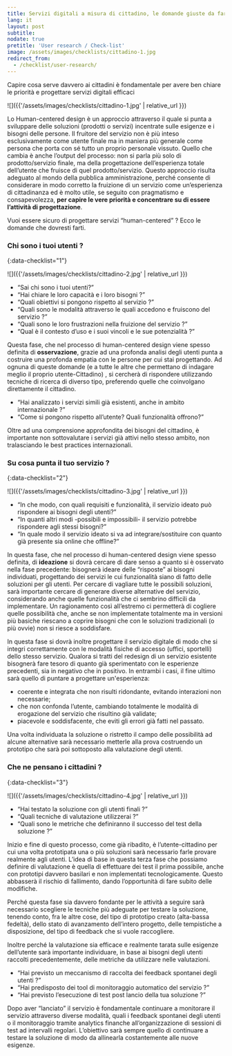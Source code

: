 ```yaml
---
title: Servizi digitali a misura di cittadino, le domande giuste da farsi
lang: it
layout: post
subtitle: 
nodate: true
pretitle: 'User research / Check-list'
image: /assets/images/checklists/cittadino-1.jpg
redirect_from:
  - /checklist/user-research/
---
```



Capire cosa serve davvero ai cittadini è fondamentale per avere ben chiare le priorità e progettare servizi digitali efficaci

![]({{'/assets/images/checklists/cittadino-1.jpg' | relative_url }})

Lo Human-centered design è un approccio attraverso il quale si punta a sviluppare delle soluzioni (prodotti o servizi) incentrate sulle esigenze e i bisogni delle persone.  Il fruitore del servizio non è più inteso esclusivamente come utente finale ma in maniera più generale come persona che porta con sé tutto un proprio personale vissuto. Quello che cambia è anche l’output del processo: non si parla più solo di prodotto/servizio finale, ma della progettazione dell’esperienza totale dell’utente che fruisce di quel prodotto/servizio. Questo approccio risulta adeguato al mondo della pubblica amministrazione, perché consente di considerare in modo corretto la fruizione di un servizio come un’esperienza di cittadinanza ed è molto utile, se seguito con pragmatismo e consapevolezza, **per capire le vere priorità e concentrare su di essere l’attività di progettazione**.

Vuoi essere sicuro di progettare servizi “human-centered” ? Ecco le domande che dovresti farti.

### Chi sono i tuoi utenti ?
{:data-checklist="1"}

![]({{'/assets/images/checklists/cittadino-2.jpg' | relative_url }})

- “Sai chi sono i tuoi utenti?”
- “Hai chiare le loro capacità e i loro bisogni ?”
- “Quali obiettivi si pongono rispetto al servizio ?”
- “Quali sono le modalità attraverso le quali accedono e fruiscono del servizio ?”
- “Quali sono le loro frustrazioni nella fruizione del servizio ?”
- “Qual è il contesto d’uso e i suoi vincoli e le sue potenzialità ?”

Questa fase, che nel processo di human-centered design viene spesso definita di **osservazione**,  grazie ad una profonda analisi degli utenti punta a costruire una profonda empatia con le persone per cui stai progettando. Ad ognuna di queste domande (e a tutte le altre che permettano di indagare meglio il proprio utente-Cittadino) , si cercherà di rispondere utilizzando tecniche di ricerca di diverso tipo, preferendo quelle che coinvolgano direttamente il cittadino.

- “Hai analizzato i servizi simili già esistenti, anche in ambito internazionale ?”
- “Come si pongono rispetto all’utente? Quali funzionalità offrono?”

Oltre ad una comprensione approfondita dei bisogni del cittadino, è importante non sottovalutare i servizi già attivi nello stesso ambito, non tralasciando le best practices internazionali.

### Su cosa punta il tuo servizio ?
{:data-checklist="2"}

![]({{'/assets/images/checklists/cittadino-3.jpg' | relative_url }})

- “In che modo, con quali requisiti e funzionalità, il servizio ideato può rispondere ai bisogni degli utenti?”
- “In quanti altri modi -possibili e impossibili- il servizio potrebbe rispondere agli stessi bisogni?”
- “In quale modo il servizio ideato si va ad integrare/sostituire con quanto già presente sia online che offline?”

In questa fase, che nel processo di human-centered design viene spesso definita, di **ideazione** si dovrà cercare di dare senso a quanto si è osservato nella fase precedente: bisognerà ideare delle “risposte” ai bisogni individuati, progettando dei servizi le cui funzionalità siano di fatto delle soluzioni per gli utenti. Per cercare di vagliare tutte le possibili soluzioni, sarà importante cercare di generare diverse alternative del servizio, considerando anche quelle funzionalità che ci sembrino difficili da implementare. Un ragionamento così all’estremo ci permetterà di cogliere quelle possibilità che, anche se non implementate totalmente ma in versioni più basiche riescano a coprire bisogni che con le soluzioni tradizionali (o più ovvie) non si riesce a soddisfare.

In questa fase si dovrà inoltre progettare il servizio digitale di modo che si integri correttamente con le modalità fisiche di accesso (uffici, sportelli) dello stesso servizio. Qualora si tratti del redesign di un servizio esistente bisognerà fare tesoro di quanto già sperimentato con le esperienze precedenti, sia in negativo che in positivo. In entrambi i casi, il fine ultimo sarà quello di puntare a progettare un'esperienza:

- coerente e integrata che non risulti ridondante, evitando interazioni non necessarie;
- che non confonda l’utente, cambiando totalmente le modalità di erogazione del servizio che risultino già validate;
- piacevole e soddisfacente, che eviti gli errori già fatti nel passato.

Una volta individuata la soluzione o ristretto il campo delle possibilità ad alcune alternative sarà necessario metterle alla prova costruendo un prototipo che sarà poi sottoposto alla valutazione degli utenti.

### Che ne pensano i cittadini ?
{:data-checklist="3"}

![]({{'/assets/images/checklists/cittadino-4.jpg' | relative_url }})

- “Hai testato la soluzione con gli utenti finali ?”
- “Quali tecniche di valutazione utilizzerai ?”
- “Quali sono le metriche che definiranno il successo del test della soluzione ?”

Inizio e fine di questo processo, come già ribadito, è l’utente-cittadino per cui una volta prototipata una o più soluzioni sarà necessario farle provare realmente agli utenti. L’idea di base in questa terza fase che possiamo definire di valutazione è quella di effettuare dei test il prima possibile, anche con prototipi davvero basilari e non implementati tecnologicamente. Questo abbasserà il rischio di fallimento, dando l’opportunità di fare subito delle modifiche.

Perché questa fase sia davvero fondante per le attività a seguire sarà necessario scegliere le tecniche più adeguate per testare la soluzione, tenendo conto, fra le altre cose, del tipo di prototipo creato (alta-bassa fedeltà), dello stato di avanzamento dell’intero progetto, delle tempistiche a disposizione, del tipo di feedback che si vuole raccogliere.

Inoltre perché la valutazione sia efficace  e realmente tarata sulle esigenze dell’utente sarà importante individuare, in base ai bisogni degli utenti raccolti precedentemente, delle metriche da utilizzare nelle valutazioni.

- “Hai previsto un meccanismo di raccolta dei feedback spontanei degli utenti ?”
- “Hai predisposto dei tool di monitoraggio automatico del servizio ?”
- “Hai previsto l’esecuzione di test post lancio della tua soluzione ?”

Dopo aver “lanciato” il servizio è fondamentale continuare a monitorare il servizio attraverso diverse modalità, quali i feedback spontanei degli utenti o il monitoraggio tramite analytics finanche all’organizzazione di sessioni di test ad intervalli regolari. L’obiettivo sarà sempre quello di continuare a testare la soluzione di modo da allinearla costantemente alle nuove esigenze.
